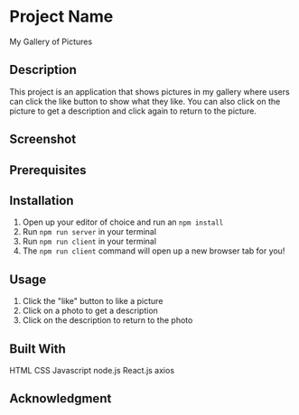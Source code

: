 # Project Name

My Gallery of Pictures

## Description

This project is an application that shows pictures in my gallery where users can click the like button to show what they like. You can also click on the picture to get a description and click again to return to the picture.

## Screenshot

## Prerequisites

## Installation

1. Open up your editor of choice and run an `npm install`
2. Run `npm run server` in your terminal
3. Run `npm run client` in your terminal
4. The `npm run client` command will open up a new browser tab for you!

## Usage

1. Click the "like" button to like a picture
2. Click on a photo to get a description
3. Click on the description to return to the photo

## Built With

HTML
CSS
Javascript
node.js
React.js
axios

## Acknowledgment
